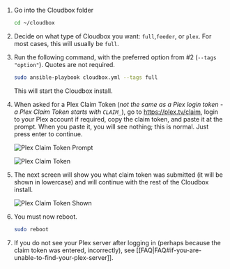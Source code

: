 
1. Go into the Cloudbox folder

    ```bash
    cd ~/cloudbox
    ```

2. Decide on what type of Cloudbox you want: `full`,`feeder`, or `plex`. For most cases, this will usually be `full`. 

3. Run the following command, with the preferred option from #2 (`--tags "option"`). Quotes are not required.
     
   ```bash
   sudo ansible-playbook cloudbox.yml --tags full
   ```

   This will start the Cloudbox install.

4. When asked for a Plex Claim Token (_not the same as a Plex login token - a Plex Claim Token starts with `CLAIM_`_), go to https://plex.tv/claim, login to your Plex account if required, copy the claim token, and paste it at the prompt. When you paste it, you will see nothing; this is normal. Just press enter to continue.

    ![Plex Claim Token Prompt](http://i.imgur.com/SkRnay2.png)

    ![Plex Claim Token](https://i.imgur.com/HZJ2Oqo.png)

5. The next screen will show you what claim token was submitted (it will be shown in lowercase) and will continue with the rest of the Cloudbox install.

    ![Plex Claim Token Shown](http://i.imgur.com/ubnNg3I.png)


6. You must now reboot.
    ```bash
    sudo reboot
     ```
7. If you do not see your Plex server after logging in (perhaps because the claim token was entered, incorrectly), see [[FAQ|FAQ#if-you-are-unable-to-find-your-plex-server]].